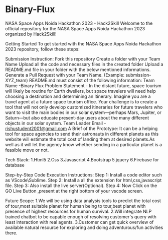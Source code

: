 # Binary-Flux
NASA Space Apps Noida Hackathon 2023 - Hack2Skill
Welcome to the official repository for the NASA Space Apps Noida Hackathon 2023 organized by Hack2Skill!

Getting Started
To get started with the NASA Space Apps Noida Hackathon 2023 repository, follow these steps:

Submission Instruction:
Fork this repository
Create a folder with your Team Name
Upload all the code and necessary files in the created folder
Upload a README.md file in your folder with the below mentioned informations.
Generate a Pull Request with your Team Name. (Example: submission-XYZ_team)
README.md must consist of the following information:
Team Name -Binary Flux
Problem Statement - In the distant future, space tourism will likely be routine for Earth dwellers, but space travelers will need help choosing a destination and determining an itinerary. Imagine you are a travel agent at a future space tourism office. Your challenge is to create a tool that will not only develop customized itineraries for future travelers who want to visit the main bodies in our solar system—perhaps Mars, Jupiter, or Saturn—but also educate present-day users about the many different objects in our solar system.
Team Leader Email - rishustudent2001@gmail.com
A Brief of the Prototype:
It can be a helping tool for space agencies to send their astronauts in different planets as this website will estimate the total cost of landing them at desired planets.As well as it will let the agency know whether sending in a particular planet is a feasible move or not.

Tech Stack:
1.Html5 2.Css 3.Javascript 4.Bootstrap 5.jquery 6.Firebase for database

Step-by-Step Code Execution Instructions:
Step 1: Install a code editor such as VScode\Sublime. Step 2: Install a all the extension for html,css,javascript file. Step 3: Also install the live server(Optional). Step 4: Now Click on the GO Live Button ,present at the right bottom of your vscode screen.

Future Scope:
1.We will be using data analysis tools to predict the total cost of tour,most suitable planet for human being to tour,best planet with presence of highest resources for human survival. 2.Will integrate NLP trained chatbot to be capable enough of resolving customer's query with least interaction with real agents. 3.Customer can get quick overview of available natural resource for exploring and doing adventurous/fun activities there.
